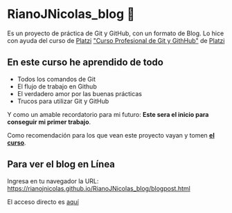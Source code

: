 # RianoJNicolas_blog 🚀
Es un proyecto de práctica de Git y GitHub, con un formato de Blog. Lo hice con ayuda del curso de [Platzi](https://platzi.com/ "Platzi") ["Curso Profesional de Git y GithHub"](https://platzi.com/cursos/git-github/ " curso de Git y Github") de [Platzi](https://platzi.com/ "Platzi")

## En este curso he aprendido de todo
* Todos los comandos de Git
* El flujo de trabajo en Github
* El verdadero amor por las buenas prácticas
* Trucos para utilizar Git y GitHub

Y como un amable recordatorio para mi futuro: **Este sera el inicio para conseguir mi primer trabajo**.  

Como recomendación para los que vean este proyecto vayan y tomen [**el curso**](https://platzi.com/cursos/git-github/).

## Para ver el blog en Línea

Ingresa en tu navegador la URL:
https://rianojnicolas.github.io/RianoJNicolas_blog/blogpost.html

El acceso directo es [aquí](https://rianojnicolas.github.io/RianoJNicolas_blog/blogpost.html)
